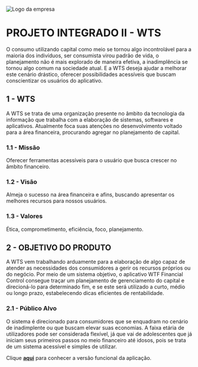 ![Logo da empresa](https://image.ibb.co/hy33dR/wts_logo.png")

PROJETO INTEGRADO II - WTS
============================
O consumo utilizando capital como meio se tornou algo incontrolável para a maioria dos indivíduos, ser consumista virou padrão de vida, o planejamento não é mais explorado de maneira efetiva, a inadimplência se tornou algo comum na sociedade atual. E a WTS deseja ajudar a melhorar este cenário drástico, oferecer possibilidades acessíveis que buscam conscientizar os usuários do aplicativo.

## 1 - WTS
A WTS se trata de uma organização presente no âmbito da tecnologia da informação que trabalha com a elaboração de sistemas, softwares e aplicativos. 
Atualmente foca suas atenções no desenvolvimento voltado para a área financeira, procurando agregar no planejamento de capital.

### 1.1 - Missão
Oferecer ferramentas acessíveis para o usuário que busca crescer no âmbito financeiro.

### 1.2 - Visão
Almeja o sucesso na área financeira e afins, buscando apresentar os melhores recursos para nossos usuários.

### 1.3 - Valores
Ética, comprometimento, eficiência, foco, planejamento. 

## 2 - OBJETIVO DO PRODUTO
A WTS vem trabalhando arduamente para a elaboração de algo capaz de atender as necessidades dos consumidores a gerir os recursos próprios ou do negócio. Por meio de um sistema objetivo, o aplicativo WTF Financial Control consegue traçar um planejamento de gerenciamento do capital e direcioná-lo para determinado fim, e se este será utilizado a curto, médio ou longo prazo, estabelecendo dicas eficientes de rentabilidade.

### 2.1 - Público Alvo
O sistema é direcionado para consumidores que se enquadram no cenário de inadimplente ou que buscam elevar suas economias. A faixa etária de utilizadores pode ser considerada flexível, já que vai de adolescentes que já iniciam seus primeiros passos no meio financeiro até idosos, pois se trata de um sistema acessível e simples de utilizar.

Clique **[aqui](https://wts-financial-control.herokuapp.com/)** para conhecer a versão funcional da aplicação.